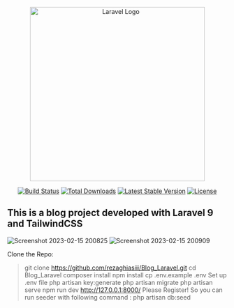 <p align="center"><a href="https://laravel.com" target="_blank"><img src="https://raw.githubusercontent.com/laravel/art/master/logo-lockup/5%20SVG/2%20CMYK/1%20Full%20Color/laravel-logolockup-cmyk-red.svg" width="400" alt="Laravel Logo"></a></p>

<p align="center">
<a href="https://travis-ci.org/laravel/framework"><img src="https://travis-ci.org/laravel/framework.svg" alt="Build Status"></a>
<a href="https://packagist.org/packages/laravel/framework"><img src="https://img.shields.io/packagist/dt/laravel/framework" alt="Total Downloads"></a>
<a href="https://packagist.org/packages/laravel/framework"><img src="https://img.shields.io/packagist/v/laravel/framework" alt="Latest Stable Version"></a>
<a href="https://packagist.org/packages/laravel/framework"><img src="https://img.shields.io/packagist/l/laravel/framework" alt="License"></a>
</p>

## This is a blog project developed with Laravel 9 and TailwindCSS

![Screenshot 2023-02-15 200825](https://user-images.githubusercontent.com/87439220/219093568-211a3d35-ad77-442b-ae59-8443ea652b91.png)
![Screenshot 2023-02-15 200909](https://user-images.githubusercontent.com/87439220/219093655-778194f7-f093-4cbe-8d08-b1599a478733.png)

Clone the Repo:
> git clone https://github.com/rezaghiasiii/Blog_Laravel.git
> cd Blog_Laravel
> composer install
> npm install
> cp .env.example .env
> Set up .env file
> php artisan key:generate
> php artisan migrate
> php artisan serve
> npm run dev
http://127.0.0.1:8000/
Please Register!
So you can run seeder with following command : 
> php artisan db:seed
